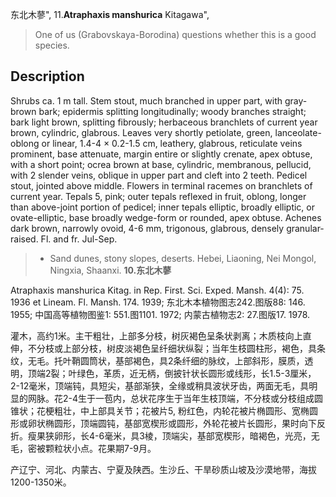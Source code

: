 东北木蓼",
11.**Atraphaxis manshurica** Kitagawa",

> One of us (Grabovskaya-Borodina) questions whether this is a good species.

## Description
Shrubs ca. 1 m tall. Stem stout, much branched in upper part, with gray-brown bark; epidermis splitting longitudinally; woody branches straight; bark light brown, splitting fibrously; herbaceous branchlets of current year brown, cylindric, glabrous. Leaves very shortly petiolate, green, lanceolate-oblong or linear, 1.4-4 × 0.2-1.5 cm, leathery, glabrous, reticulate veins prominent, base attenuate, margin entire or slightly crenate, apex obtuse, with a short point; ocrea brown at base, cylindric, membranous, pellucid, with 2 slender veins, oblique in upper part and cleft into 2 teeth. Pedicel stout, jointed above middle. Flowers in terminal racemes on branchlets of current year. Tepals 5, pink; outer tepals reflexed in fruit, oblong, longer than above-joint portion of pedicel; inner tepals elliptic, broadly elliptic, or ovate-elliptic, base broadly wedge-form or rounded, apex obtuse. Achenes dark brown, narrowly ovoid, 4-6 mm, trigonous, glabrous, densely granular-raised. Fl. and fr. Jul-Sep.

> * Sand dunes, stony slopes, deserts. Hebei, Liaoning, Nei Mongol, Ningxia, Shaanxi.
**10.东北木蓼**

Atraphaxis manshurica Kitag. in Rep. First. Sci. Exped. Mansh. 4(4): 75. 1936 et Lineam. Fl. Mansh. 174. 1939; 东北木本植物图志242.图版88: 146. 1955; 中国高等植物图鉴1: 551.图1101. 1972; 内蒙古植物志2: 27.图版17. 1978.

灌木，高约1米。主干粗壮，上部多分枝，树灰褐色呈条状剥离；木质枝向上直伸，不分枝或上部分枝，树皮淡褐色呈纤细状纵裂；当年生枝圆柱形，褐色，具条纹，无毛。托叶鞘圆筒状，基部褐色，具2条纤细的脉纹，上部斜形，膜质，透明，顶端2裂；叶绿色，革质，近无柄，倒披针状长圆形或线形，长1.5-3厘米，2-12毫米，顶端钝，具短尖，基部渐狭，全缘或稍具波状牙齿，两面无毛，具明显的网脉。花2-4生于一苞内，总状花序生于当年生枝顶端，不分枝或分枝组成圆锥状；花梗粗壮，中上部具关节；花被片5, 粉红色，内轮花被片椭圆形、宽椭圆形或卵状椭圆形，顶端圆钝，基部宽楔形或圆形，外轮花被片长圆形，果时向下反折。瘦果狭卵形，长4-6毫米，具3棱，顶端尖，基部宽楔形，暗褐色，光亮，无毛，密被颗粒状小点。花果期7-9月。

产辽宁、河北、内蒙古、宁夏及陕西。生沙丘、干旱砂质山坡及沙漠地带，海拔1200-1350米。
